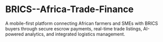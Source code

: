 # BRICS--Africa-Trade-Finance
A mobile-first platform connecting African farmers and SMEs with BRICS buyers through secure escrow payments, real-time trade listings, AI-powered analytics, and integrated logistics management.
